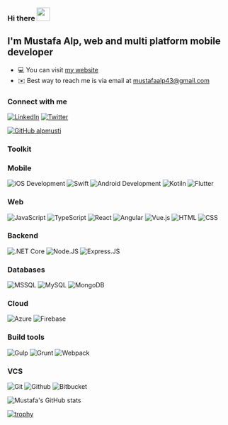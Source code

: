 ### Hi there <img src="https://raw.githubusercontent.com/iampavangandhi/iampavangandhi/master/gifs/Hi.gif" width="30px">

## I'm Mustafa Alp, web and multi platform mobile developer

- 💻   You can visit [my website](https://alpmusti.com) 
- ✉️   Best way to reach me is via email at [mustafaalp43@gmail.com](mustafaalp43@gmail.com)

### Connect with me
[![LinkedIn](https://img.shields.io/badge/LinkedIn-0077B5?style=for-the-badge&logo=linkedin&logoColor=white)](https://www.linkedin.com/in/alpmusti/) 
[![Twitter](https://img.shields.io/badge/Twitter-1DA1F2?style=for-the-badge&logo=twitter&logoColor=white)](https://twitter.com/alpmusti)

[![GitHub alpmusti](https://img.shields.io/github/followers/alpmusti?label=follow&style=social)](https://github.com/alpmusti)
<!--![](https://visitor-badge.glitch.me/badge?page_id=alpmusti)-->

### Toolkit

### Mobile
![iOS Development](https://img.shields.io/badge/ios-147EFB?style=for-the-badge&logo=xcode&logoColor=white)
![Swift](https://img.shields.io/badge/swift-FA7343?style=for-the-badge&logo=swift&logoColor=white)
![Android Development](https://img.shields.io/badge/android-3DDC84?style=for-the-badge&logo=android%20studio&logoColor=white)
![Kotiln](https://img.shields.io/badge/kotlin-7F52FF?style=for-the-badge&logo=kotlin&logoColor=white)
![Flutter](https://img.shields.io/badge/flutter-02569B?style=for-the-badge&logo=flutter&logoColor=white)

### Web
![JavaScript](https://img.shields.io/badge/JavaScript-F7DF1E?style=for-the-badge&logo=javascript&logoColor=black)
![TypeScript](https://img.shields.io/badge/TypeScript-007ACC?style=for-the-badge&logo=typescript&logoColor=white)
![React](https://img.shields.io/badge/React-61DBFB?style=for-the-badge&logo=react&logoColor=black)
![Angular](https://img.shields.io/badge/angular-DD0031?style=for-the-badge&logo=angular&logoColor=white)
![Vue.js](https://img.shields.io/badge/vue.js-4FC08D?style=for-the-badge&logo=vue.js&logoColor=white)
![HTML](https://img.shields.io/badge/HTML5-E34F26?style=for-the-badge&logo=html5&logoColor=white)
![CSS](https://img.shields.io/badge/CSS-239120?&style=for-the-badge&logo=css3&logoColor=white)

### Backend
![.NET Core](https://img.shields.io/badge/core-512BD4?style=for-the-badge&logo=.net&logoColor=white)
![Node.JS](https://img.shields.io/badge/Node.js-43853D?style=for-the-badge&logo=node.js&logoColor=white)
![Express.JS](https://img.shields.io/badge/Express.JS-3C873A?style=for-the-badge&logo=express&logoColor=white)

### Databases
![MSSQL](https://img.shields.io/badge/mssql-CC2927?style=for-the-badge&logo=Microsoft%20SQL%20Server&logoColor=white)
![MySQL](https://img.shields.io/badge/mysql-4479A1?style=for-the-badge&logo=mysql&logoColor=white)
![MongoDB](https://img.shields.io/badge/mongodb-47A248?style=for-the-badge&logo=mongodb&logoColor=white)

### Cloud
![Azure](https://img.shields.io/badge/azure-0078D4?style=for-the-badge&logo=microsoft%20azure&logoColor=white)
![Firebase](https://img.shields.io/badge/firebase-FFCA28?style=for-the-badge&logo=firebase&logoColor=white)

### Build tools
![Gulp](https://img.shields.io/badge/gulp-CF4647?style=for-the-badge&logo=gulp&logoColor=white)
![Grunt](https://img.shields.io/badge/grunt-FAA918?style=for-the-badge&logo=grunt&logoColor=white)
![Webpack](https://img.shields.io/badge/webpack-8DD6F9?style=for-the-badge&logo=webpack&logoColor=black)

### VCS
![Git](https://img.shields.io/badge/git-F1502F.svg?&style=for-the-badge&logo=git&logoColor=white)
![Github](https://img.shields.io/badge/github-000000.svg?&style=for-the-badge&logo=github&logoColor=white)
![Bitbucket](https://img.shields.io/badge/bitbucket-0052CC?style=for-the-badge&logo=bitbucket&logoColor=white)


![Mustafa's GitHub stats](https://github-readme-stats.vercel.app/api?username=alpmusti)

[![trophy](https://github-profile-trophy.vercel.app/?username=alpmusti)](https://github.com/alpmusti/github-profile-trophy)
